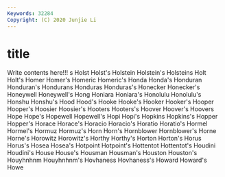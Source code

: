 ```yaml
---
Keywords: 32284
Copyright: (C) 2020 Junjie Li
---
```


# title

Write contents here!!!
s 
Holst 
Holst's
Holstein 
Holstein's 
Holsteins 
Holt 
Holt's 
Homer 
Homer's 
Homeric 
Homeric's 
Honda
Honda's 
Honduran 
Honduran's 
Hondurans 
Honduras 
Honduras's 
Honecker 
Honecker's 
Honeywell 
Honeywell's
Hong 
Honiara 
Honiara's 
Honolulu 
Honolulu's 
Honshu 
Honshu's 
Hood 
Hood's 
Hooke
Hooke's 
Hooker 
Hooker's 
Hooper 
Hooper's 
Hoosier 
Hoosier's 
Hooters 
Hooters's 
Hoover
Hoover's 
Hoovers 
Hope 
Hope's 
Hopewell 
Hopewell's 
Hopi 
Hopi's 
Hopkins 
Hopkins's
Hopper 
Hopper's 
Horace 
Horace's 
Horacio 
Horacio's 
Horatio 
Horatio's 
Hormel 
Hormel's
Hormuz 
Hormuz's 
Horn 
Horn's 
Hornblower 
Hornblower's 
Horne 
Horne's 
Horowitz 
Horowitz's
Horthy 
Horthy's 
Horton 
Horton's 
Horus 
Horus's 
Hosea 
Hosea's 
Hotpoint 
Hotpoint's
Hottentot 
Hottentot's 
Houdini 
Houdini's 
House 
House's 
Housman 
Housman's 
Houston 
Houston's
Houyhnhnm 
Houyhnhnm's 
Hovhaness 
Hovhaness's 
Howard 
Howard's 
Howe 
